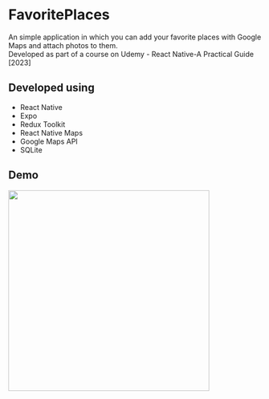 # FavoritePlaces
An simple application in which you can add your favorite places with Google Maps and attach photos to them.
<br/>
Developed as part of a course on Udemy - React Native-A Practical Guide [2023]

## Developed using
- React Native
- Expo
- Redux Toolkit
- React Native Maps
- Google Maps API
- SQLite

## Demo
<img src="https://github.com/andrii-tantsiura/FavoritePlaces/assets/67781750/b5a780a7-0586-489c-b133-04b4924b74a5" width="400" />
